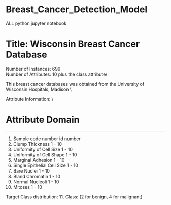 # Breast_Cancer_Detection_Model
ALL python jupyter notebook
#	Title: Wisconsin Breast Cancer Database 

Number of Instances: 699 \
Number of Attributes: 10 plus the class attribute\

This breast cancer databases was obtained from the University of Wisconsin Hospitals, Madison \

Attribute Information: \


   #  Attribute                     Domain
   -- -----------------------------------------
   1. Sample code number            id number
   2. Clump Thickness               1 - 10
   3. Uniformity of Cell Size       1 - 10
   4. Uniformity of Cell Shape      1 - 10
   5. Marginal Adhesion             1 - 10
   6. Single Epithelial Cell Size   1 - 10
   7. Bare Nuclei                   1 - 10
   8. Bland Chromatin               1 - 10
   9. Normal Nucleoli               1 - 10
  10. Mitoses                       1 - 10

Target
Class distribution:
  11. Class:                        (2 for benign, 4 for malignant)
